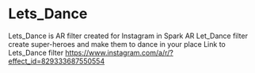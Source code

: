 # Lets_Dance
Lets_Dance is AR filter created for Instagram in Spark AR 
Let_Dance filter create super-heroes and make them to dance in your place 
Link to Lets_Dance filter https://www.instagram.com/a/r/?effect_id=829333687550554
